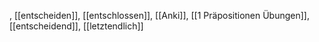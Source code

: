 , [[entscheiden]], [[entschlossen]], [[Anki]], [[1 Präpositionen Übungen]], [[entscheidend]], [[letztendlich]]